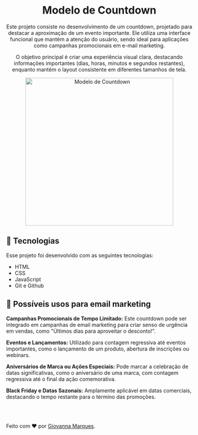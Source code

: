 <h1 align="center"> Modelo de Countdown </h1>

<p align="center">
Este projeto consiste no desenvolvimento de um countdown, projetado para destacar a aproximação de um evento importante. Ele utiliza uma interface funcional que mantém a atenção do usuário, sendo ideal para aplicações como campanhas promocionais em e-mail marketing.</p>

<p align="center">O objetivo principal é criar uma experiência visual clara, destacando informações importantes (dias, horas, minutos e segundos restantes), enquanto mantém o layout consistente em diferentes tamanhos de tela.
</p>

<p align="center">
  <img alt="Modelo de Countdown" src="https://i.imgur.com/UgcE7Kx.png" width="400px">
</p>

## 🚀 Tecnologias
Esse projeto foi desenvolvido com as seguintes tecnologias:
- HTML
- CSS
- JavaScript
- Git e Github

## 📧 Possíveis usos para email marketing
<b>Campanhas Promocionais de Tempo Limitado:</b>
Este countdown pode ser integrado em campanhas de email marketing para criar senso de urgência em vendas, como "Últimos dias para aproveitar o desconto!".

<b>Eventos e Lançamentos:</b>
Utilizado para contagem regressiva até eventos importantes, como o lançamento de um produto, abertura de inscrições ou webinars.

<b>Aniversários de Marca ou Ações Especiais:</b>
Pode marcar a celebração de datas significativas, como o aniversário de uma marca, com contagem regressiva até o final da ação comemorativa.

<b>Black Friday e Datas Sazonais:</b>
Amplamente aplicável em datas comerciais, destacando o tempo restante para o término das promoções.

<br>
<br>
<p>
Feito com ♥ por <a href="https://www.linkedin.com/in/giovannamarques/" target="_blank">Giovanna Marques</a>.</p>

<br>
